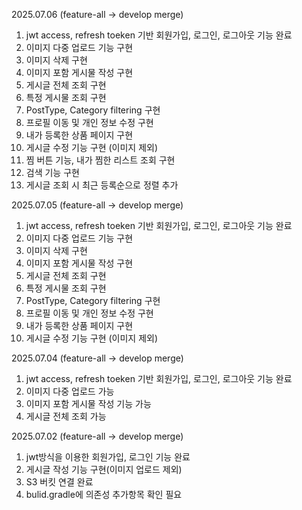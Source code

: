 2025.07.06 (feature-all -> develop merge)
  1. jwt access, refresh toeken 기반 회원가입, 로그인, 로그아웃 기능 완료
  2. 이미지 다중 업로드 기능 구현
  3. 이미지 삭제 구현
  4. 이미지 포함 게시물 작성 구현
  5. 게시글 전체 조회 구현
  6. 특정 게시물 조회 구현
  7. PostType, Category filtering 구현
  8. 프로필 이동 및 개인 정보 수정 구현
  9. 내가 등록한 상품 페이지 구현
  10. 게시글 수정 기능 구현 (이미지 제외)
  11. 찜 버튼 기능, 내가 찜한 리스트 조회 구현
  12. 검색 기능 구현
  13. 게시글 조회 시 최근 등록순으로 정렬 추가

2025.07.05 (feature-all -> develop merge)
  1. jwt access, refresh toeken 기반 회원가입, 로그인, 로그아웃 기능 완료
  2. 이미지 다중 업로드 기능 구현
  3. 이미지 삭제 구현
  4. 이미지 포함 게시물 작성 구현
  5. 게시글 전체 조회 구현
  6. 특정 게시물 조회 구현
  7. PostType, Category filtering 구현
  8. 프로필 이동 및 개인 정보 수정 구현
  9. 내가 등록한 상품 페이지 구현
  10. 게시글 수정 기능 구현 (이미지 제외)

2025.07.04 (feature-all -> develop merge)
  1. jwt access, refresh toeken 기반 회원가입, 로그인, 로그아웃 기능 완료
  2. 이미지 다중 업로드 가능
  3. 이미지 포함 게시물 작성 기능 가능
  4. 게시글 전체 조회 가능

2025.07.02 (feature-all -> develop merge)
  1. jwt방식을 이용한 회원가입, 로그인 기능 완료
  2. 게시글 작성 기능 구현(이미지 업로드 제외)
  3. S3 버킷 연결 완료
  4. bulid.gradle에 의존성 추가항목 확인 필요
